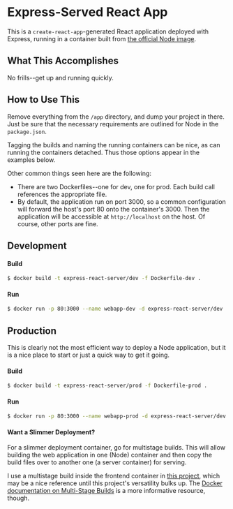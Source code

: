 # Express-Served React App


This is a `create-react-app`-generated React application deployed with Express, running in a container built from [the official Node image](https://hub.docker.com/_/node/).

## What This Accomplishes

No frills--get up and running quickly.

## How to Use This

Remove everything from the `/app` directory, and dump your project in there. Just be sure that the necessary requirements are outlined for Node in the `package.json`.

Tagging the builds and naming the running containers can be nice, as can running the containers detached. Thus those options appear in the examples below.

Other common things seen here are the following:

- There are two Dockerfiles--one for dev, one for prod. Each build call references the appropriate file.
- By default, the application run on port 3000, so a common configuration will forward the host's port 80 onto the container's 3000. Then the application will be accessible at `http://localhost` on the host. Of course, other ports are fine.

## Development

#### Build

```bash
$ docker build -t express-react-server/dev -f Dockerfile-dev .
```

#### Run

```bash
$ docker run -p 80:3000 --name webapp-dev -d express-react-server/dev
```

## Production

This is clearly not the most efficient way to deploy a Node application, but it is a nice place to start or just a quick way to get it going.

#### Build

```bash
$ docker build -t express-react-server/prod -f Dockerfile-prod .
```

#### Run

```bash
$ docker run -p 80:3000 --name webapp-prod -d express-react-server/dev
```

#### Want a Slimmer Deployment?

For a slimmer deployment container, go for multistage builds. This will allow building the web application in one (Node) container and then copy the build files over to another one (a server container) for serving.

I use a multistage build inside the frontend container in [this project](https://github.com/renciweb/publications/blob/master/frontend/Dockerfile-prod), which may be a nice reference until this project's versatility bulks up. The [Docker documentation on Multi-Stage Builds](https://docs.docker.com/develop/develop-images/multistage-build/) is a more informative resource, though.